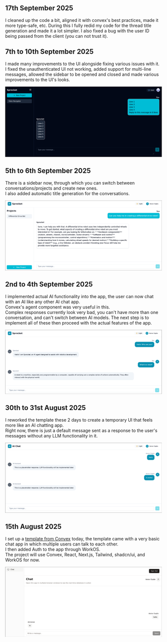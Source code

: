 ## 17th September 2025

I cleaned up the code a bit, aligned it with convex's best practices, made it more type-safe, etc.
During this I fully redid my code for the thread title generation and made it a lot simpler.
I also fixed a bug with the user ID being passed from the client (you can not trust it).

## 7th to 10th September 2025

I made many improvements to the UI alongside fixing various issues with it.<br>
I fixed the unauthenticated UI not working, added support for multi-line messages, allowed the sidebar to be opened and closed and made various improvements to the UI's looks.

![assets/journal/10-09-2025_1.png](assets/journal/10-09-2025_1.png)

## 5th to 6th September 2025

There is a sidebar now, through which you can switch between conversations/projects and create new ones.<br>
I also added automatic title generation for the conversations.

![assets/journal/06-09-2025_1.png](assets/journal/06-09-2025_1.png)

## 2nd to 4th September 2025

I implemented actual AI functionality into the app, the user can now chat with an AI like any other AI chat app.<br>
Convex's agent component was very useful in this.<br>
Complex responses currently look very bad, you can't have more than one conversation, and can't switch between AI models.
The next step is to implement all of these then proceed with the actual features of the app.

![assets/journal/04-09-2025_1.png](assets/journal/04-09-2025_1.png)

## 30th to 31st August 2025

I reworked the template these 2 days to create a temporary UI that feels more like an AI chatting app.<br>
Right now, there is just a default message sent as a response to the user's messages without any LLM functionality in it.

![assets/journal/31-08-2025_1.png](assets/journal/31-08-2025_1.png)

## 15th August 2025

I set up a [template from Convex](https://github.com/get-convex/templates/tree/main/template-nextjs-shadcn) today, the template came with a very basic chat app in which multiple users can talk to each other.<br>
I then added Auth to the app through WorkOS.<br>
The project will use Convex, React, Next.js, Tailwind, shadcn/ui, and WorkOS for now.

![assets/journal/15-08-2025_1.png](assets/journal/15-08-2025_1.png)
